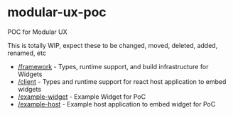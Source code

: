 # modular-ux-poc
POC for Modular UX

This is totally WIP, expect these to be changed, moved, deleted, added, renamed, etc

* [/framework](framework) - Types, runtime support, and build infrastructure for Widgets
* [/client](client) - Types and runtime support for react host application to embed widgets
* [/example-widget](example-widget) - Example Widget for PoC
* [/example-host](example-host) - Example host application to embed widget for PoC